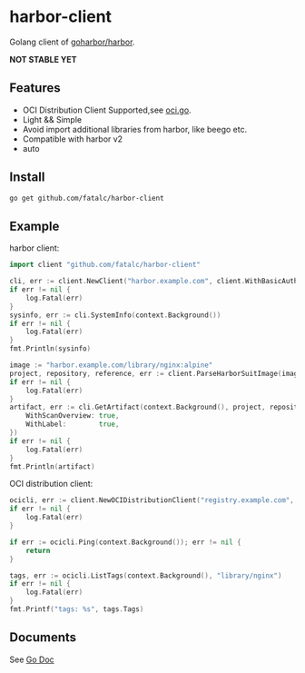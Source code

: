 # harbor-client

Golang client of [goharbor/harbor](https://github.com/goharbor/harbor).

**NOT STABLE YET**

## Features

- OCI Distribution Client Supported,see [oci.go](oci.go).
- Light && Simple
- Avoid import additional libraries from harbor, like beego etc.
- Compatible with harbor v2
- auto

## Install

```sh
go get github.com/fatalc/harbor-client
```

## Example

harbor client:

```go
import client "github.com/fatalc/harbor-client"

cli, err := client.NewClient("harbor.example.com", client.WithBasicAuth("admin", "password"))
if err != nil {
    log.Fatal(err)
}
sysinfo, err := cli.SystemInfo(context.Background())
if err != nil {
    log.Fatal(err)
}
fmt.Println(sysinfo)

image := "harbor.example.com/library/nginx:alpine"
project, repository, reference, err := client.ParseHarborSuitImage(image)
if err != nil {
    log.Fatal(err)
}
artifact, err := cli.GetArtifact(context.Background(), project, repository, reference, client.GetArtifactOptions{
    WithScanOverview: true,
    WithLabel:        true,
})
if err != nil {
    log.Fatal(err)
}
fmt.Println(artifact)

```

OCI distribution client:

```go
ocicli, err := client.NewOCIDistributionClient("registry.example.com", client.BasicAuth("user", "password"))
if err != nil {
    log.Fatal(err)
}

if err := ocicli.Ping(context.Background()); err != nil {
    return
}

tags, err := ocicli.ListTags(context.Background(), "library/nginx")
if err != nil {
    log.Fatal(err)
}
fmt.Printf("tags: %s", tags.Tags)
```

## Documents

See [Go Doc](https://pkg.go.dev/github.com/fatalc/harbor-client)
